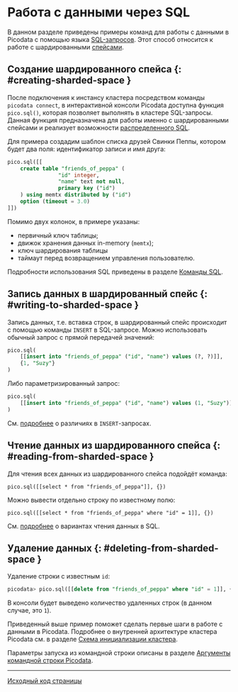 # Работа с данными через SQL
В данном разделе приведены примеры команд для работы с данными в
Picodata с помощью языка [SQL-запросов](sql/queries.md). Этот способ относится к работе с
шардированными [спейсами](glossary.md#space).


## Создание шардированного спейса {: #creating-sharded-space }

После подключения к инстансу кластера посредством команды `picodata
connect`, в интерактивной консоли Picodata доступна функция
`pico.sql()`, которая позволяет выполнять в кластере SQL-запросы. Данная
функция предназначена для работы именно с шардированными спейсами и
реализует возможности [распределенного SQL](../sql/review).

Для примера создадим шаблон списка друзей Свинки Пеппы,
котором будет два поля: идентификатор записи и имя друга:

```sql
pico.sql([[
	create table "friends_of_peppa" (
    	        "id" integer,
                "name" text not null,
    	        primary key ("id")
	) using memtx distributed by ("id")
	option (timeout = 3.0)
]])
```

Помимо двух колонок, в примере указаны:

- первичный ключ таблицы;
- движок хранения данных in-memory (`memtx`);
- ключ шардирования таблицы
- таймаут перед возвращением управления пользователю.

Подробности использования SQL приведены в разделе [Команды SQL](sql/queries.md).

## Запись данных в шардированный спейс {: #writing-to-sharded-space }
Запись данных, т.е. вставка строк, в шардированный спейс происходит с помощью команды `INSERT` в SQL-запросе.
Можно использовать обычный запрос с прямой передачей значений:

```sql
pico.sql(
	[[insert into "friends_of_peppa" ("id", "name") values (?, ?)]],
	{1, "Suzy"}
)
```

Либо параметризированный запрос:

```sql
pico.sql(
	[[insert into "friends_of_peppa" ("id", "name") values (1, "Suzy")]],{}
)
```
См. [подробнее](sql/queries.md#insert) о различиях в `INSERT`-запросах.

## Чтение данных из шардированного спейса {: #reading-from-sharded-space }
Для чтения всех данных из шардированного спейса подойдёт команда:

```
pico.sql([[select * from "friends_of_peppa"]], {})
```

Можно вывести отдельно строку по известному полю:

```
pico.sql([[select * from "friends_of_peppa" where "id" = 1]], {})
```

См. [подробнее](sql/queries.md#select) о вариантах чтения данных в SQL.

## Удаление данных {: #deleting-from-sharded-space }

Удаление строки с известным `id`:

```sql
picodata> pico.sql([[delete from "friends_of_peppa" where "id" = 1]], {})
```

В консоли будет выведено количество удаленных строк (в данном случае, это `1`).

Приведенный выше пример поможет сделать первые шаги в работе с данными в Picodata.
Подробнее о внутренней архитектуре кластера Picodata см. в разделе
[Cхема инициализации кластера](../clustering).

Параметры запуска из командной строки описаны в разделе [Аргументы командной строки Picodata](../cli).

---
[Исходный код страницы](https://git.picodata.io/picodata/picodata/docs/-/blob/main/docs/tutorial_sql.md)

